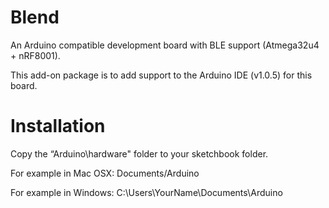 Blend
=====

An Arduino compatible development board with BLE support (Atmega32u4 + nRF8001).

This add-on package is to add support to the Arduino IDE (v1.0.5) for this board.

Installation
============

Copy the “Arduino\hardware" folder to your sketchbook folder.

For example in Mac OSX:
Documents/Arduino

For example in Windows:
C:\Users\YourName\Documents\Arduino
